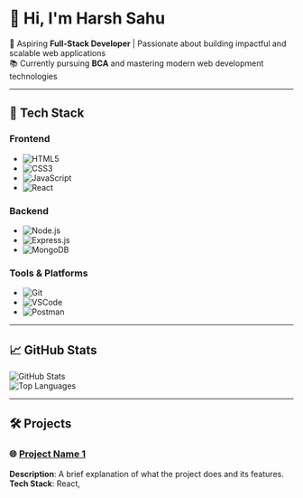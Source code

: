 # 👋 Hi, I'm Harsh Sahu  

🌟 Aspiring **Full-Stack Developer** | Passionate about building impactful and scalable web applications  
📚 Currently pursuing **BCA** and mastering modern web development technologies  

---

## 🚀 **Tech Stack**

### **Frontend**
- ![HTML5](https://img.shields.io/badge/-HTML5-E34F26?logo=html5&logoColor=white&style=for-the-badge)
- ![CSS3](https://img.shields.io/badge/-CSS3-1572B6?logo=css3&logoColor=white&style=for-the-badge)
- ![JavaScript](https://img.shields.io/badge/-JavaScript-F7DF1E?logo=javascript&logoColor=black&style=for-the-badge)
- ![React](https://img.shields.io/badge/-React-61DAFB?logo=react&logoColor=black&style=for-the-badge)

### **Backend**
- ![Node.js](https://img.shields.io/badge/-Node.js-339933?logo=nodedotjs&logoColor=white&style=for-the-badge)
- ![Express.js](https://img.shields.io/badge/-Express.js-000000?logo=express&logoColor=white&style=for-the-badge)
- ![MongoDB](https://img.shields.io/badge/-MongoDB-47A248?logo=mongodb&logoColor=white&style=for-the-badge)

### **Tools & Platforms**
- ![Git](https://img.shields.io/badge/-Git-F05032?logo=git&logoColor=white&style=for-the-badge)
- ![VSCode](https://img.shields.io/badge/-VSCode-007ACC?logo=visualstudiocode&logoColor=white&style=for-the-badge)
- ![Postman](https://img.shields.io/badge/-Postman-FF6C37?logo=postman&logoColor=white&style=for-the-badge)

---

## 📈 **GitHub Stats**
![GitHub Stats](https://github-readme-stats.vercel.app/api?username=HarshSahu&show_icons=true&theme=radical)  
![Top Languages](https://github-readme-stats.vercel.app/api/top-langs/?username=HarshSahu&layout=compact&theme=radical)  

---

## 🛠 **Projects**

### 🌐 [Project Name 1](https://github.com/HarshSahu/project-name)
**Description**: A brief explanation of what the project does and its features.  
**Tech Stack**: React,
